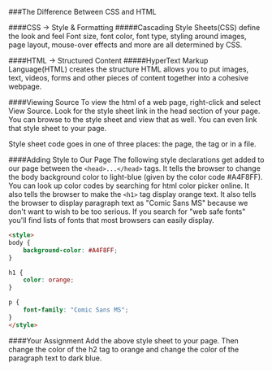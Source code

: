 <!--djw:done-->
###The Difference Between CSS and HTML

####CSS -> Style & Formatting
#####Cascading Style Sheets(CSS) define the look and feel
Font size, font color, font type, styling around images, page layout, mouse-over effects and more are all determined by CSS.

####HTML -> Structured Content
#####HyperText Markup Language(HTML) creates the structure
HTML allows you to put images, text, videos, forms and other pieces of content together into a cohesive webpage. 

####Viewing Source
To view the html of a web page, right-click and select View Source. Look for the style sheet link in the head section of your page. You can browse to the style sheet and view that as well. You can even link that style sheet to your page.

Style sheet code goes in one of three places: the page, the tag or in a file.

####Adding Style to Our Page
The following style declarations get added to our page between the ```<head>...</head>``` tags. It tells the browser to change the body background color to light-blue (given by the color code #A4F8FF). You can look up color codes by searching for html color picker online.  It also tells the  browser to make the ```<h1>``` tag display orange text. It also tells the browser to display paragraph text as "Comic Sans MS" because we don't want to wish to be too serious. If you search for "web safe fonts" you'll find lists of fonts that most browsers can easily display.
```html
<style>
body {
    background-color: #A4F8FF;
}

h1 {
    color: orange;
}

p {
    font-family: "Comic Sans MS";
}
</style>
```
####Your Assignment
Add the above style sheet to your page. Then change the color of the h2 tag to orange and change the color of the paragraph text to dark blue.
